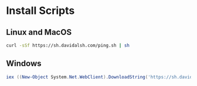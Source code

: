 # Install Scripts

## Linux and MacOS

```bash
curl -sSf https://sh.davidalsh.com/ping.sh | sh
```

## Windows

```powershell
iex ((New-Object System.Net.WebClient).DownloadString('https://sh.davidalsh.com/ping.ps1'))
```
